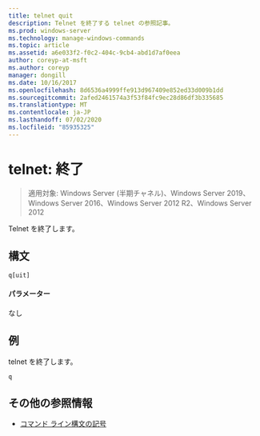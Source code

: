 ```yaml
---
title: telnet quit
description: Telnet を終了する telnet の参照記事。
ms.prod: windows-server
ms.technology: manage-windows-commands
ms.topic: article
ms.assetid: a6e033f2-f0c2-404c-9cb4-abd1d7af0eea
author: coreyp-at-msft
ms.author: coreyp
manager: dongill
ms.date: 10/16/2017
ms.openlocfilehash: 8d6536a4999ffe913d967409e852ed33d009b1dd
ms.sourcegitcommit: 2afed2461574a3f53f84fc9ec28d86df3b335685
ms.translationtype: MT
ms.contentlocale: ja-JP
ms.lasthandoff: 07/02/2020
ms.locfileid: "85935325"
---
```

# <a name="telnet-quit"></a>telnet: 終了

> 適用対象: Windows Server (半期チャネル)、Windows Server 2019、Windows Server 2016、Windows Server 2012 R2、Windows Server 2012

Telnet を終了します。

## <a name="syntax"></a>構文
```
q[uit]
```
#### <a name="parameters"></a>パラメーター
なし
## <a name="examples"></a>例
telnet を終了します。
```
q
```
## <a name="additional-references"></a>その他の参照情報
- [コマンド ライン構文の記号](command-line-syntax-key.md)

